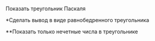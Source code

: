 Показать треугольник Паскаля 

*Сделать вывод в виде равнобедренного треугольника 

**Показать только нечетные числа в треугольнике